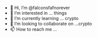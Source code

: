 - 👋 Hi, I’m @falconsfafnorever
- 👀 I’m interested in ... things
- 🌱 I’m currently learning ... crypto
- 💞️ I’m looking to collaborate on ...crypto
- 📫 How to reach me ...

<!---
falconsfafnorever/falconsfafnorever is a ✨ special ✨ repository because its `README.md` (this file) appears on your GitHub profile.
You can click the Preview link to take a look at your changes.
--->
